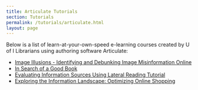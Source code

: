 ```yaml
---
title: Articulate Tutorials
section: Tutorials
permalink: /tutorials/articulate.html
layout: page
---
```


<p>Below is a list of learn-at-your-own-speed e-learning courses created by U of I Librarians using authoring software Articulate:</p>

<ul>
  <li><a href="https://www.lib.uidaho.edu/instruction/image-illusions/">Image Illusions - Identifying and Debunking Image Misinformation Online</a></li>
  <li><a href="https://www.lib.uidaho.edu/instruction/good-book/">In Search of a Good Book</a></li>
  <li><a href="https://www.lib.uidaho.edu/instruction/lateral/lateralreading.html">Evaluating Information Sources Using Lateral Reading Tutorial</a></li>
  <li><a href="https://www.lib.uidaho.edu/instruction/online-shopping/">Exploring the Information Landscape: Optimizing Online Shopping​</a></li>
</ul>